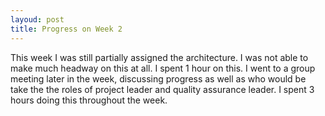 ```yaml
---
layoud: post
title: Progress on Week 2 
---
```


This week I was still partially assigned the architecture. I was not able to make much headway on this at all. I spent 1 hour on this. I went to a group meeting later in the week, discussing progress as well as who would be take the the roles of project leader and
quality assurance leader. I spent 3 hours doing this throughout the week.
